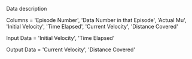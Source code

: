 Data description

Columns =
'Episode Number', 'Data Number in that Episode', 'Actual Mu', 'Initial Velocity', 'Time Elapsed', 'Current Velocity', 'Distance Covered'

Input Data =
'Initial Velocity', 'Time Elapsed'

Output Data =
'Current Velocity', 'Distance Covered'
